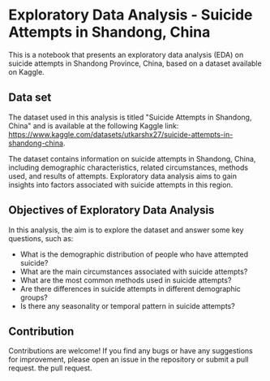 # Exploratory Data Analysis - Suicide Attempts in Shandong, China
This is a notebook that presents an exploratory data analysis (EDA) on suicide attempts in Shandong Province, China, based on a dataset available on Kaggle.

## Data set
The dataset used in this analysis is titled "Suicide Attempts in Shandong, China" and is available at the following Kaggle link: https://www.kaggle.com/datasets/utkarshx27/suicide-attempts-in-shandong-china.

The dataset contains information on suicide attempts in Shandong, China, including demographic characteristics, related circumstances, methods used, and results of attempts. Exploratory data analysis aims to gain insights into factors associated with suicide attempts in this region.

## Objectives of Exploratory Data Analysis
In this analysis, the aim is to explore the dataset and answer some key questions, such as:

- What is the demographic distribution of people who have attempted suicide?
- What are the main circumstances associated with suicide attempts?
- What are the most common methods used in suicide attempts?
- Are there differences in suicide attempts in different demographic groups?
- Is there any seasonality or temporal pattern in suicide attempts?

## Contribution
Contributions are welcome! If you find any bugs or have any suggestions for improvement, please open an issue in the repository or submit a pull request. the pull request.
